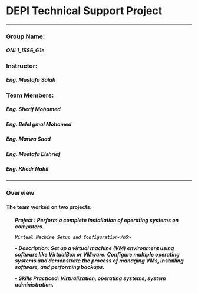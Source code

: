 
<h1>DEPI Technical Support Project</h1>
<hr />
<h3>Group Name:</h3>
<h5>ONL1_ISS6_G1e</h5>
<h3>Instructor:</h3>
<h5>Eng. Mustafa Salah</h5>
<h3>Team Members:</h3>
<h5>Eng. Sherif Mohamed</h5>
<h5>Eng. Belel gmal Mohamed</h5>
<h5>Eng. Marwa Saad</h5>
<h5>Eng. Mostafa Elshrief</h5>
<h5>Eng. Khedr Nabil</h5>

<hr />

<h3>Overview</h3>
<h4>The team worked on two projects:</h4>
<ul>
  <h5>Project : Perform a complete installation of operating systems on computers.






 
    Virtual Machine Setup and Configuration</h5>
  <p>
    • Description: Set up a virtual machine (VM) environment using software like
    VirtualBox or VMware. Configure multiple operating systems and demonstrate
    the process of managing VMs, installing software, and performing backups.
  </p>
  <p>
    • Skills Practiced: Virtualization, operating systems, system
    administration.
  </p>
</ul>

<ul>
 
  >
</h3>

<iframe src="https://1drv.ms/p/c/043718c284d165a8/Eahl0YTCGDcggASEAAAAAAABDjrPUU6ZNvAkGg_g00DdNA?e=xpOkOM>

</p>
<hr />
